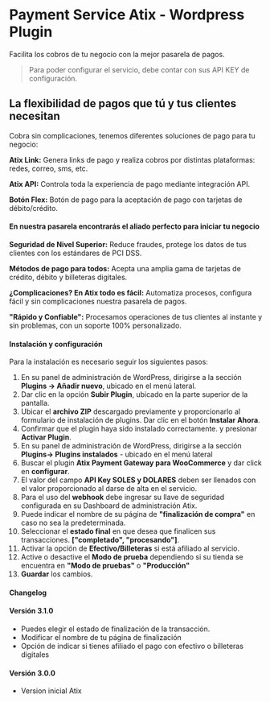 # Payment Service Atix - Wordpress Plugin

Facilita los cobros de tu negocio con la mejor pasarela de pagos.

> Para poder configurar el servicio, debe contar con sus API KEY de configuración.


## La flexibilidad de pagos que tú y tus clientes necesitan

Cobra sin complicaciones, tenemos diferentes soluciones de pago para tu negocio:

**Atix Link:**  Genera links de pago y realiza cobros por distintas plataformas: redes, correo, sms, etc.

**Atix API:** Controla toda la experiencia de pago mediante integración API.

**Botón Flex:** Botón de pago para la aceptación de pago con tarjetas de débito/crédito.

#### En nuestra pasarela encontrarás el aliado perfecto para iniciar tu negocio

**Seguridad de Nivel Superior:** Reduce fraudes, protege los datos de tus clientes con los estándares de PCI DSS.

**Métodos de pago para todos:** Acepta una amplia gama de tarjetas de crédito, débito y billeteras digitales.

**¿Complicaciones? En Atix todo es fácil:** Automatiza procesos, configura fácil y sin complicaciones nuestra pasarela de pagos.

**"Rápido y Confiable":** Procesamos operaciones de tus clientes al instante y sin problemas, con un soporte 100% personalizado.



#### Instalación y configuración

Para la instalación es necesario seguir los siguientes pasos:

1.  En su panel de administración de WordPress, dirigirse a la sección **Plugins -> Añadir nuevo**, ubicado en el menú lateral.
2.  Dar clic en la opción **Subir Plugin**, ubicado en la parte superior de la pantalla.
3.  Ubicar el **archivo ZIP** descargado previamente y proporcionarlo al formulario de instalación de plugins. Dar clic en el botón **Instalar Ahora**.
4.  Confirmar que el plugin haya sido instalado correctamente. y presionar **Activar Plugin**.
5.  En su panel de administración de WordPress, dirigirse a la sección **Plugins-> Plugins instalados** - ubicado en el menú lateral
6.  Buscar el plugin **Atix Payment Gateway para WooCommerce** y dar click en **configurar**.
7.  El valor del campo **API Key SOLES y DOLARES** deben ser llenados con el valor proporcionado al darse de alta en el servicio.
8.  Para el uso del **webhook** debe ingresar su llave de seguridad configurada en su Dashboard de administración Atix.
9.  Puede indicar el nombre de su página de **"finalización de compra"** en caso no sea la predeterminada.
10. Seleccionar el **estado final** en que desea que finalicen sus transacciones. **["completado", "procesando"]**.
11. Activar la opción de **Efectivo/Billeteras** si está afiliado al servicio.
12. Active o desactive el **Modo de prueba** dependiendo si su tienda se encuentra en **"Modo de pruebas"** o **"Producción"**
13. **Guardar** los cambios.


#### Changelog

<h4>Versión 3.1.0</h4><ul><li>Puedes elegir el estado de finalización de la transacción.</li><li>Modificar el nombre de tu página de finalización</li><li>Opción de indicar si tienes afiliado el pago con efectivo o billeteras digitales</li></ul>

<h4>Versión 3.0.0</h4><ul><li>Version inicial Atix</li></ul>